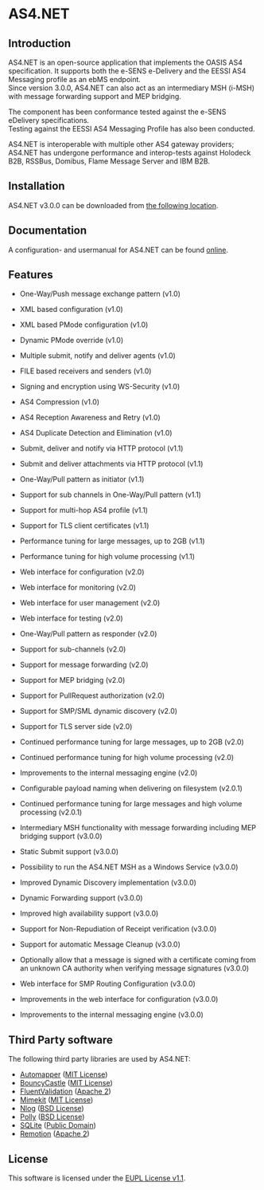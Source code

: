 # AS4.NET

## Introduction

AS4.NET is an open-source application that implements the OASIS AS4 specification. It supports both the e-SENS e-Delivery and the EESSI AS4 Messaging profile as an ebMS endpoint.  
Since version 3.0.0, AS4.NET can also act as an intermediary MSH (i-MSH) with message forwarding support and MEP bridging.
 
The component has been conformance tested against the e-SENS eDelivery specifications.  
Testing against the EESSI AS4 Messaging Profile has also been conducted.

AS4.NET is interoperable with multiple other AS4 gateway providers; AS4.NET has undergone performance and interop-tests against Holodeck B2B, RSSBus, Domibus, Flame Message Server and IBM B2B.

## Installation

AS4.NET v3.0.0 can be downloaded from [the following location](https://ec.europa.eu/cefdigital/artifact/content/groups/public/eu/eessi/as4/eessi_as4.net/3.0.0/eessi_as4.net-3.0.0.zip). 

## Documentation

A configuration- and usermanual for AS4.NET can be found [online](https://ec.europa.eu/cefdigital/wiki/display/EDELCOMMUNITY/AS4.NET).

## Features

- One-Way/Push message exchange pattern (v1.0)
- XML based configuration (v1.0)
- XML based PMode configuration (v1.0)
- Dynamic PMode override (v1.0)
- Multiple submit, notify and deliver agents (v1.0)
- FILE based receivers and senders (v1.0)
- Signing and encryption using WS-Security (v1.0)
- AS4 Compression (v1.0)
- AS4 Reception Awareness and Retry (v1.0)
- AS4 Duplicate Detection and Elimination (v1.0)
  
- Submit, deliver and notify via HTTP protocol (v1.1) 
- Submit and deliver attachments via HTTP protocol (v1.1)
- One-Way/Pull pattern as initiator (v1.1)
- Support for sub channels in One-Way/Pull pattern (v1.1)
- Support for multi-hop AS4 profile (v1.1)
- Support for TLS client certificates (v1.1)
- Performance tuning for large messages, up to 2GB (v1.1)
- Performance tuning for high volume processing (v1.1) 
  
- Web interface for configuration (v2.0)
- Web interface for monitoring (v2.0)
- Web interface for user management (v2.0)
- Web interface for testing (v2.0)
- One-Way/Pull pattern as responder (v2.0)
- Support for sub-channels (v2.0)
- Support for message forwarding (v2.0)
- Support for MEP bridging (v2.0)
- Support for PullRequest authorization (v2.0)
- Support for SMP/SML dynamic discovery (v2.0)
- Support for TLS server side (v2.0)
- Continued performance tuning for large messages, up to 2GB (v2.0)
- Continued performance tuning for high volume processing (v2.0)
- Improvements to the internal messaging engine (v2.0)
  
- Configurable payload naming when delivering on filesystem (v2.0.1)
- Continued performance tuning for large messages and high volume processing (v2.0.1)  
  
- Intermediary MSH functionality with message forwarding including MEP bridging support (v3.0.0)
- Static Submit support (v3.0.0)
- Possibility to run the AS4.NET MSH as a Windows Service (v3.0.0)
- Improved Dynamic Discovery implementation (v3.0.0)
- Dynamic Forwarding support (v3.0.0)
- Improved high availability support (v3.0.0)
- Support for Non-Repudiation of Receipt verification (v3.0.0)
- Support for automatic Message Cleanup (v3.0.0)
- Optionally allow that a message is signed with a certificate coming from an unknown CA authority when verifying message signatures (v3.0.0)
- Web interface for SMP Routing Configuration (v3.0.0)
- Improvements in the web interface for configuration (v3.0.0)
- Improvements to the internal messaging engine (v3.0.0)

 
## Third Party software
The following third party libraries are used by AS4.NET:
- [Automapper](https://github.com/AutoMapper/AutoMapper) ([MIT License](https://opensource.org/licenses/MIT))
- [BouncyCastle](https://github.com/bcgit/bc-csharp) ([MIT License](https://opensource.org/licenses/MIT))
- [FluentValidation](https://github.com/JeremySkinner/FluentValidation) ([Apache 2](http://www.apache.org/licenses/LICENSE-2.0.html))
- [Mimekit](https://github.com/jstedfast/MimeKit) ([MIT License](https://opensource.org/licenses/MIT))
- [Nlog](https://github.com/NLog/NLog) ([BSD License](https://opensource.org/licenses/BSD-3-Clause))
- [Polly](https://github.com/App-vNext/Polly) ([BSD License](https://opensource.org/licenses/BSD-3-Clause))
- [SQLite](https://sqlite.org/) ([Public Domain](https://sqlite.org/copyright.html))
- [Remotion](https://github.com/re-motion/Relinq) ([Apache 2](http://www.apache.org/licenses/LICENSE-2.0.html))

## License
This software is licensed under the [EUPL License v1.1](https://joinup.ec.europa.eu/community/eupl/og_page/european-union-public-licence-eupl-v11).
